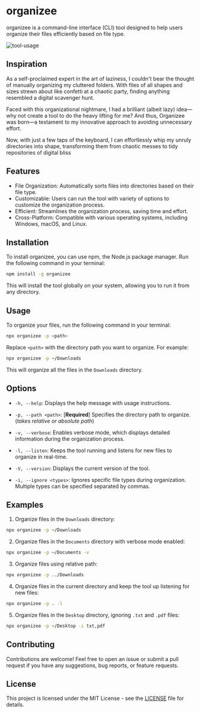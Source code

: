 # organizee

organizee is a command-line interface (CLI) tool designed to help users organize their files efficiently based on file type.

![tool-usage](https://github.com/ab-elhaddad/organizee/assets/113056556/c101f41b-2686-45fe-be38-941b8060c7e1)

## Inspiration

As a self-proclaimed expert in the art of laziness, I couldn't bear the thought of manually organizing my cluttered folders. With files of all shapes and sizes strewn about like confetti at a chaotic party, finding anything resembled a digital scavenger hunt.

Faced with this organizational nightmare, I had a brilliant (albeit lazy) idea—why not create a tool to do the heavy lifting for me? And thus, Organizee was born—a testament to my innovative approach to avoiding unnecessary effort.

Now, with just a few taps of the keyboard, I can effortlessly whip my unruly directories into shape, transforming them from chaotic messes to tidy repositories of digital bliss

## Features

- File Organization: Automatically sorts files into directories based on their file type.
- Customizable: Users can run the tool with variety of options to customize the organization process.
- Efficient: Streamlines the organization process, saving time and effort.
- Cross-Platform: Compatible with various operating systems, including Windows, macOS, and Linux.

## Installation

To install organizee, you can use npm, the Node.js package manager. Run the following command in your terminal:

```bash
npm install -g organizee
```

This will install the tool globally on your system, allowing you to run it from any directory.

## Usage

To organize your files, run the following command in your terminal:

```bash
npx organizee -p <path>
```

Replace `<path>` with the directory path you want to organize. For example:

```bash
npx organizee -p ~/Downloads
```

This will organize all the files in the `Downloads` directory.

## Options

- `-h, --help`: Displays the help message with usage instructions.

- `-p, --path <path>`: [**Required**] Specifies the directory path to organize. (_takes relative or absolute path_)

- `-v, --verbose`: Enables verbose mode, which displays detailed information during the organization process.

- `-l, --listen`: Keeps the tool running and listens for new files to organize in real-time.

- `-V, --version`: Displays the current version of the tool.

- `-i, --ignore <types>`: Ignores specific file types during organization. Multiple types can be specified separated by commas.

## Examples

1. Organize files in the `Downloads` directory:

```bash
npx organizee -p ~/Downloads
```

2. Organize files in the `Documents` directory with verbose mode enabled:

```bash
npx organizee -p ~/Documents -v
```

3. Organize files using relative path:

```bash
npx organizee -p ../Downloads
```

4. Organize files in the current directory and keep the tool up listening for new files:

```bash
npx organizee -p . -l
```

5. Organize files in the `Desktop` directory, ignoring `.txt` and `.pdf` files:

```bash
npx organizee -p ~/Desktop -i txt,pdf
```

## Contributing

Contributions are welcome! Feel free to open an issue or submit a pull request if you have any suggestions, bug reports, or feature requests.

## License

This project is licensed under the MIT License - see the [LICENSE](LICENSE) file for details.
